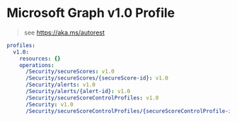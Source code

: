 # Microsoft Graph v1.0 Profile

> see https://aka.ms/autorest

``` yaml
profiles:
  v1.0:
    resources: {}
    operations:
      /Security/secureScores: v1.0
      /Security/secureScores/{secureScore-id}: v1.0
      /Security/alerts: v1.0
      /Security/alerts/{alert-id}: v1.0
      /Security/secureScoreControlProfiles: v1.0
      /Security: v1.0
      /Security/secureScoreControlProfiles/{secureScoreControlProfile-id}: v1.0

```
